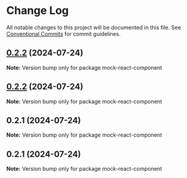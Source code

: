 # Change Log

All notable changes to this project will be documented in this file.
See [Conventional Commits](https://conventionalcommits.org) for commit guidelines.

## [0.2.2](https://github.com/miserylee/mock-react-component/compare/v0.2.1...v0.2.2) (2024-07-24)

**Note:** Version bump only for package mock-react-component

## [0.2.2](https://github.com/miserylee/mock-react-component/compare/v0.2.1...v0.2.2) (2024-07-24)

**Note:** Version bump only for package mock-react-component

## 0.2.1 (2024-07-24)

**Note:** Version bump only for package mock-react-component

## 0.2.1 (2024-07-24)

**Note:** Version bump only for package mock-react-component
